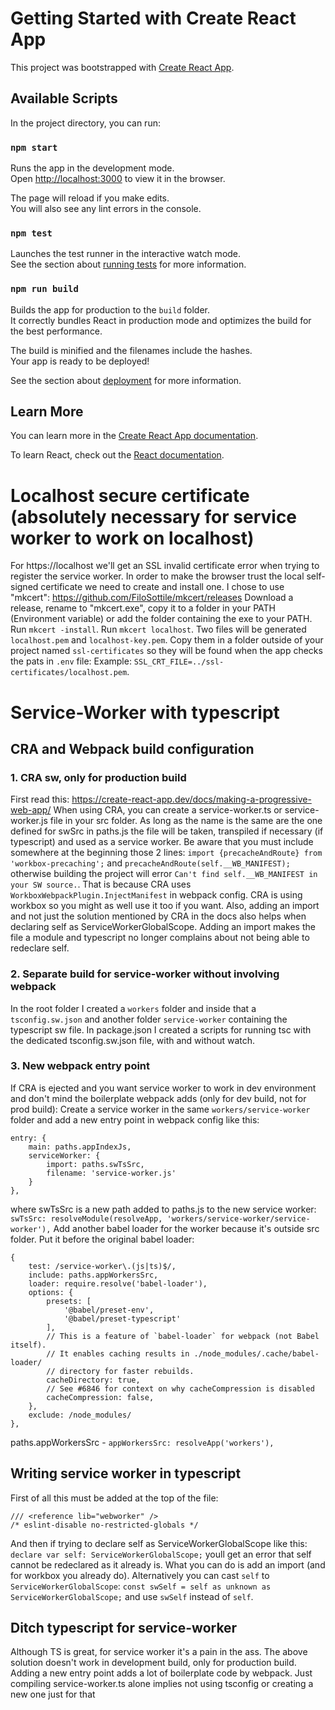 # Getting Started with Create React App

This project was bootstrapped with [Create React App](https://github.com/facebook/create-react-app).

## Available Scripts

In the project directory, you can run:

### `npm start`

Runs the app in the development mode.\
Open [http://localhost:3000](http://localhost:3000) to view it in the browser.

The page will reload if you make edits.\
You will also see any lint errors in the console.

### `npm test`

Launches the test runner in the interactive watch mode.\
See the section about [running tests](https://facebook.github.io/create-react-app/docs/running-tests) for more information.

### `npm run build`

Builds the app for production to the `build` folder.\
It correctly bundles React in production mode and optimizes the build for the best performance.

The build is minified and the filenames include the hashes.\
Your app is ready to be deployed!

See the section about [deployment](https://facebook.github.io/create-react-app/docs/deployment) for more information.

## Learn More

You can learn more in the [Create React App documentation](https://facebook.github.io/create-react-app/docs/getting-started).

To learn React, check out the [React documentation](https://reactjs.org/).

# Localhost secure certificate (absolutely necessary for service worker to work on localhost)

For https://localhost we'll get an SSL invalid certificate error when trying to register the service worker.
In order to make the browser trust the local self-signed certificate we need to create and install one.
I chose to use "mkcert": https://github.com/FiloSottile/mkcert/releases
Download a release, rename to "mkcert.exe", copy it to a folder in your PATH (Environment variable) or add the folder containing the exe to your PATH.
Run `mkcert -install`.
Run `mkcert localhost`.
Two files will be generated `localhost.pem` and `localhost-key.pem`. Copy them in a folder outside of your project named `ssl-certificates` so they will be found when the app checks the pats in `.env` file: Example: `SSL_CRT_FILE=../ssl-certificates/localhost.pem`.

# Service-Worker with typescript

## CRA and Webpack build configuration

### 1. CRA sw, only for production build
First read this: https://create-react-app.dev/docs/making-a-progressive-web-app/
When using CRA, you can create a service-worker.ts or service-worker.js file in your src folder.
As long as the name is the same are the one defined for swSrc in paths.js the file will be taken, transpiled if necessary (if typescript) and used as a service worker.
Be aware that you must include somewhere at the beginning those 2 lines:
`import {precacheAndRoute} from 'workbox-precaching';` and `precacheAndRoute(self.__WB_MANIFEST);` otherwise building the project will error `Can't find self.__WB_MANIFEST in your SW source.`.
That is because CRA uses `WorkboxWebpackPlugin.InjectManifest` in webpack config. CRA is using workbox so you might as well use it too if you want.
Also, adding an import and not just the solution mentioned by CRA in the docs also helps when declaring self as ServiceWorkerGlobalScope. Adding an import makes the file a module and typescript no longer complains about not being able to redeclare self.

### 2. Separate build for service-worker without involving webpack

In the root folder I created a `workers` folder and inside that a `tsconfig.sw.json` and another folder `service-worker` containing the typescript sw file.
In package.json I created a scripts for running tsc with the dedicated tsconfig.sw.json file, with and without watch.

### 3. New webpack entry point
If CRA is ejected and you want service worker to work in dev environment and don't mind the boilerplate webpack adds (only for dev build, not for prod build):
Create a service worker in the same `workers/service-worker` folder and add a new entry point in webpack config like this:
```
entry: {
    main: paths.appIndexJs,
    serviceWorker: {
        import: paths.swTsSrc,
        filename: 'service-worker.js'
    }
},
```
where swTsSrc is a new path added to paths.js to the new service worker: `swTsSrc: resolveModule(resolveApp, 'workers/service-worker/service-worker'),`
Add another babel loader for the worker because it's outside src folder. Put it before the original babel loader:
```
{
    test: /service-worker\.(js|ts)$/,
    include: paths.appWorkersSrc,
    loader: require.resolve('babel-loader'),
    options: {
        presets: [
            '@babel/preset-env',
            '@babel/preset-typescript'
        ],
        // This is a feature of `babel-loader` for webpack (not Babel itself).
        // It enables caching results in ./node_modules/.cache/babel-loader/
        // directory for faster rebuilds.
        cacheDirectory: true,
        // See #6846 for context on why cacheCompression is disabled
        cacheCompression: false,
    },
    exclude: /node_modules/
},
```
paths.appWorkersSrc - `appWorkersSrc: resolveApp('workers'),`

## Writing service worker in typescript

First of all this must be added at the top of the file:
```
/// <reference lib="webworker" />
/* eslint-disable no-restricted-globals */
```
And then if trying to declare self as ServiceWorkerGlobalScope like this: `declare var self: ServiceWorkerGlobalScope;` youll get an error that self cannot be redeclared as it already is. What you can do is add an import (and for workbox you already do).
Alternatively you can cast `self` to `ServiceWorkerGlobalScope`: `const swSelf = self as unknown as ServiceWorkerGlobalScope;`
and use `swSelf` instead of `self`.

## Ditch typescript for service-worker

Although TS is great, for service worker it's a pain in the ass. The above solution doesn't work in development build, only for production build.
Adding a new entry point adds a lot of boilerplate code by webpack.
Just compiling service-worker.ts alone implies not using tsconfig or creating a new one just for that
